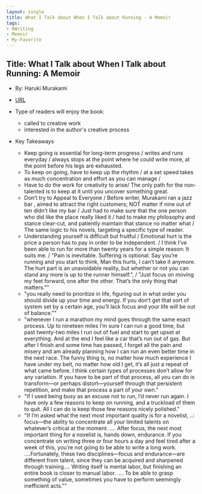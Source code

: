 ```yaml
---
layout: single
title: What I Talk about When I Talk about Running - A Memoir 
tags:
- 0Writing
- Memoir
- My-Favorite
---
```


## Title: What I Talk about When I Talk about Running: A Memoir
- By: Haruki Murakami


- [URL](https://www.amazon.com/Freakonomics-Economist-Explores-Hidden-Everything/dp/0060731338)

- Type of readers will enjoy the book: 
  + called to creative work
  + interested in the author's creative process

- Key Takeaways 
  + Keep going is essential for long-term progress / writes and runs everyday / always stops at the point where he could write more, at the point before his legs are exhausted.
  + To keep on going, have to keep up the rhythm / at a set speed takes as much concentration and effort as you can manage / 
  + Have to do the work for creativity to arise/ The only path for the non-talented is to keep at it until you uncover something great.
  + Don’t try to Appeal to Everyone / Before writer, Murakami ran a jazz bar , aimed to attract the right customers; NOT matter if nine out of ten didn’t like my bar / Just had to make sure that the one person who did like the place really liked it / had to make my philosophy and stance clear-cut, and patiently maintain that stance no matter what / The same logic to his novels, targeting a specific type of reader.
  + Understanding yourself is difficult but fruitful / Emotional hurt is the price a person has to pay in order to be independent. / I think I’ve been able to run for more than twenty years for a simple reason: It suits me. / "Pain is inevitable. Suffering is optional. Say you’re running and you start to think, Man this hurts, I can’t take it anymore. The hurt part is an unavoidable reality, but whether or not you can stand any more is up to the runner himself.", / "Just focus on moving my feet forward, one after the other. That’s the only thing that matters.""
  + "you really need to prioritize in life, figuring out in what order you should divide up your time and energy. If you don’t get that sort of system set by a certain age, you’ll lack focus and your life will be out of balance.""
  + "whenever I run a marathon my mind goes through the same exact process. Up to nineteen miles I’m sure I can run a good time, but past twenty-two miles I run out of fuel and start to get upset at everything. And at the end I feel like a car that’s run out of gas. But after I finish and some time has passed, I forget all the pain and misery and am already planning how I can run an even better time in the next race. The funny thing is, no matter how much experience I have under my belt, no matter how old I get, it’s all just a repeat of what came before. I think certain types of processes don’t allow for any variation. If you have to be part of that process, all you can do is transform—or perhaps distort—yourself through that persistent repetition, and make that process a part of your own." 
  + "If I used being busy as an excuse not to run, I’d never run again. I have only a few reasons to keep on running, and a truckload of them to quit. All I can do is keep those few reasons nicely polished."
  + "If I’m asked what the next most important quality is for a novelist, ..: focus—the ability to concentrate all your limited talents on whatever’s critical at the moment. .... After focus, the next most important thing for a novelist is, hands down, endurance. If you concentrate on writing three or four hours a day and feel tired after a week of this, you’re not going to be able to write a long work. ....Fortunately, these two disciplines—focus and endurance—are different from talent, since they can be acquired and sharpened through training.... Writing itself is mental labor, but finishing an entire book is closer to manual labor. .... To be able to grasp something of value, sometimes you have to perform seemingly inefficient acts.""